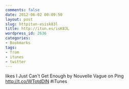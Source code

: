 ```yaml
---
comments: false
date: 2012-06-02 00:09:50
layout: post
slug: httpitun-esisk83l
title: http://itun.es/isK83L
wordpress_id: 2636
categories:
- Bookmarks
tags:
- from
- itunes
- twitter
---
```


likes I Just Can't Get Enough by Nouvelle Vague on Ping http://t.co/WTotdDlN #iTunes
